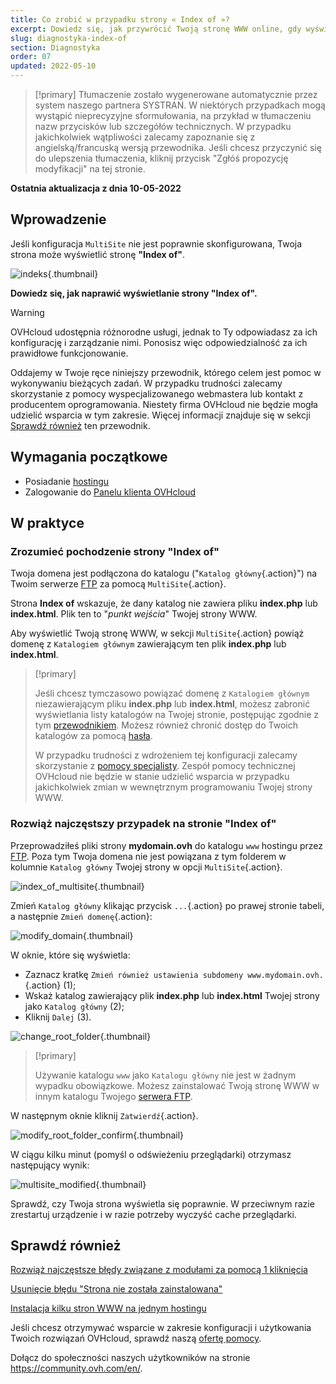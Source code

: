 ```yaml
---
title: Co zrobić w przypadku strony « Index of »?
excerpt: Dowiedz się, jak przywrócić Twoją stronę WWW online, gdy wyświetla ona stronę « Index of »
slug: diagnostyka-index-of
section: Diagnostyka
order: 07
updated: 2022-05-10
---
```


> [!primary]
> Tłumaczenie zostało wygenerowane automatycznie przez system naszego partnera SYSTRAN. W niektórych przypadkach mogą wystąpić nieprecyzyjne sformułowania, na przykład w tłumaczeniu nazw przycisków lub szczegółów technicznych. W przypadku jakichkolwiek wątpliwości zalecamy zapoznanie się z angielską/francuską wersją przewodnika. Jeśli chcesz przyczynić się do ulepszenia tłumaczenia, kliknij przycisk "Zgłóś propozycję modyfikacji" na tej stronie.
>

**Ostatnia aktualizacja z dnia 10-05-2022**

## Wprowadzenie 

Jeśli konfiguracja `MultiSite` nie jest poprawnie skonfigurowana, Twoja strona może wyświetlić stronę **"Index of"**.

![indeks](images/index_of.png){.thumbnail}

**Dowiedz się, jak naprawić wyświetlanie strony "Index of".**

> [!warning]
>
> OVHcloud udostępnia różnorodne usługi, jednak to Ty odpowiadasz za ich konfigurację i zarządzanie nimi. Ponosisz więc odpowiedzialność za ich prawidłowe funkcjonowanie.
>
> Oddajemy w Twoje ręce niniejszy przewodnik, którego celem jest pomoc w wykonywaniu bieżących zadań. W przypadku trudności zalecamy skorzystanie z pomocy wyspecjalizowanego webmastera lub kontakt z producentem oprogramowania. Niestety firma OVHcloud nie będzie mogła udzielić wsparcia w tym zakresie. Więcej informacji znajduje się w sekcji [Sprawdź również](#gofurther) ten przewodnik.
>

## Wymagania początkowe

- Posiadanie [hostingu](https://www.ovhcloud.com/pl/web-hosting/)
- Zalogowanie do [Panelu klienta OVHcloud](https://www.ovh.com/auth/?action=gotomanager&from=https://www.ovh.pl/&ovhSubsidiary=pl)

## W praktyce

### Zrozumieć pochodzenie strony "Index of"

Twoja domena jest podłączona do katalogu ("`Katalog główny`{.action}") na Twoim serwerze [FTP](https://docs.ovh.com/pl/hosting/logowanie-przestrzen-dyskowa-ftp-hosting-web/) za pomocą `MultiSite`{.action}.

Strona **Index of** wskazuje, że dany katalog nie zawiera pliku **index.php** lub **index.html**. Plik ten to "*punkt wejścia*" Twojej strony WWW.

Aby wyświetlić Twoją stronę WWW, w sekcji `MultiSite`{.action} powiąż domenę z `Katalogiem głównym` zawierającym ten plik **index.php** lub **index.html**.

> [!primary]
>
> Jeśli chcesz tymczasowo powiązać domenę z `Katalogiem głównym` niezawierającym pliku **index.php** lub **index.html**, możesz zabronić wyświetlania listy katalogów na Twojej stronie, postępując zgodnie z tym [przewodnikiem](https://docs.ovh.com/pl/hosting/hosting_www_htaccess_-_inne_operacje/#blokada-listowania-zawartosci-katalogu). Możesz również chronić dostęp do Twoich katalogów za pomocą [hasła](https://docs.ovh.com/pl/hosting/hosting-htaccess-w-jaki-sposob-zabezpieczyc-dostep-dostepu-do-katalogu/).
>
> W przypadku trudności z wdrożeniem tej konfiguracji zalecamy skorzystanie z [pomocy specjalisty](https://partner.ovhcloud.com/pl/directory/). Zespół pomocy technicznej OVHcloud nie będzie w stanie udzielić wsparcia w przypadku jakichkolwiek zmian w wewnętrznym programowaniu Twojej strony WWW.

### Rozwiąż najczęstszy przypadek na stronie "Index of"

Przeprowadziłeś pliki strony **mydomain.ovh** do katalogu `www` hostingu przez [FTP](https://docs.ovh.com/pl/hosting/logowanie-przestrzen-dyskowa-ftp-hosting-web/). Poza tym Twoja domena nie jest powiązana z tym folderem w kolumnie `Katalog główny` Twojej strony w opcji `MultiSite`{.action}.

![index_of_multisite](images/index_of_multisite.png){.thumbnail}

Zmień `Katalog główny` klikając przycisk `...`{.action} po prawej stronie tabeli, a następnie `Zmień domenę`{.action}:

![modify_domain](images/modify_domain.png){.thumbnail}

W oknie, które się wyświetla:

* Zaznacz kratkę `Zmień również ustawienia subdomeny www.mydomain.ovh.`{.action} (1);
* Wskaż katalog zawierający plik **index.php** lub **index.html** Twojej strony jako `Katalog główny` (2);
* Kliknij `Dalej` (3).

![change_root_folder](images/change_root_folder01.png){.thumbnail}

> [!primary]
>
> Używanie katalogu `www` jako `Katalogu główny` nie jest w żadnym wypadku obowiązkowe. Możesz zainstalować Twoją stronę WWW w innym katalogu Twojego [serwera FTP](https://docs.ovh.com/pl/hosting/logowanie-przestrzen-dyskowa-ftp-hosting-web/).
>

W następnym oknie kliknij `Zatwierdź`{.action}.

![modify_root_folder_confirm](images/modify_root_folder_confirm.png){.thumbnail}

W ciągu kilku minut (pomyśl o odświeżeniu przeglądarki) otrzymasz następujący wynik:

![multisite_modified](images/multisite_modified.png){.thumbnail}

Sprawdź, czy Twoja strona wyświetla się poprawnie. W przeciwnym razie zrestartuj urządzenie i w razie potrzeby wyczyść cache przeglądarki.

## Sprawdź również <a name="gofurther"></a>

[Rozwiąż najczęstsze błędy związane z modułami za pomocą 1 kliknięcia](https://docs.ovh.com/pl/hosting/bledy-frameworki-moduly-za-1-kliknieciem/)

[Usunięcie błędu "Strona nie została zainstalowana"](https://docs.ovh.com/pl/hosting/hosting_www_blad_dotyczacy_nie_zainstalowanej_strony/)

[Instalacja kilku stron WWW na jednym hostingu](https://docs.ovh.com/pl/hosting/konfiguracja-multisite-na-hostingu/)

Jeśli chcesz otrzymywać wsparcie w zakresie konfiguracji i użytkowania Twoich rozwiązań OVHcloud, sprawdź naszą [ofertę pomocy](https://www.ovhcloud.com/pl/support-levels/).

Dołącz do społeczności naszych użytkowników na stronie <https://community.ovh.com/en/>.
